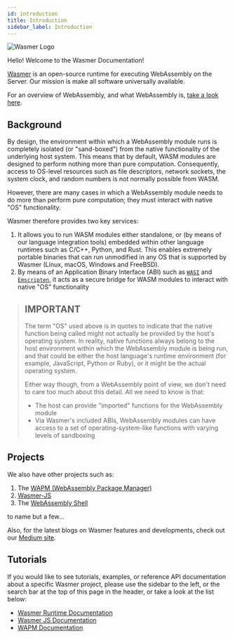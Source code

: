 ```yaml
---
id: introduction
title: Introduction
sidebar_label: Introduction
---
```


![Wasmer Logo](/img/wasmer-logo.svg)

Hello! Welcome to the Wasmer Documentation!

[Wasmer](https://wasmer.io/) is an open-source runtime for executing WebAssembly on the Server. Our mission is make all software universally available. 

For an overview of WebAssembly, and what WebAssembly is, [take a look here](https://webassembly.org/).

## Background

By design, the environment within which a WebAssembly module runs is completely isolated (or "sand-boxed") from the native functionality of the underlying host system. This means that by default, WASM modules are designed to perform nothing more than pure computation. Consequently, access to OS-level resources such as file descriptors, network sockets, the system clock, and random numbers is not normally possible from WASM.

However, there are many cases in which a WebAssembly module needs to do more than perform pure computation; they must interact with native "OS" functionality.

Wasmer therefore provides two key services:

1. It allows you to run WASM modules either standalone, or (by means of our language integration tools) embedded within other language runtimes such as C/C++, Python, and Rust. This enables extremely portable binaries that can run unmodified in any OS that is supported by Wasmer (Linux, macOS, Windows and FreeBSD).
1. By means of an Application Binary Interface (ABI) such as [`WASI`](https://github.com/webassembly/wasi) and [`Emscripten`](https://github.com/emscripten-core/emscripten), it acts as a secure bridge for WASM modules to interact with native "OS" functionality

> ## IMPORTANT  
> The term "OS" used above is in quotes to indicate that the native function being called might not actually be provided by the host's operating system.  In reality, native functions always belong to the host environment within which the WebAssembly module is being run, and that could be either the host language's runtime environment (for example, JavaScript, Python or Ruby), or it might be the actual operating system.
>
> Either way though, from a WebAssembly point of view, we don't need to care too much about this detail. All we need to know is that:
> 
> * The host can provide "imported" functions for the WebAssembly module
> * Via Wasmer's included ABIs, WebAssembly modules can have access to a set of operating-system-like functions with varying levels of sandboxing

## Projects

We also have other projects such as:

1. The [WAPM (WebAssembly Package Manager)](https://wapm.io/)
1. [Wasmer-JS](https://github.com/wasmerio/wasmer-js)
1. The [WebAssembly Shell](https://webassembly.sh/)

to name but a few...

Also, for the latest blogs on Wasmer features and developments, check out our [Medium site](https://medium.com/wasmer).

## Tutorials

If you would like to see tutorials, examples, or reference API documentation about a specific Wasmer project, please use the sidebar to the left, or the search bar at the top of this page in the header, or take a look at the list below:

* [Wasmer Runtime Documentation](/runtime/runtime)
* [Wasmer JS Documentation](/wasmer-js/wasmer-js)
* [WAPM Documentation](/wapm/wapm)

